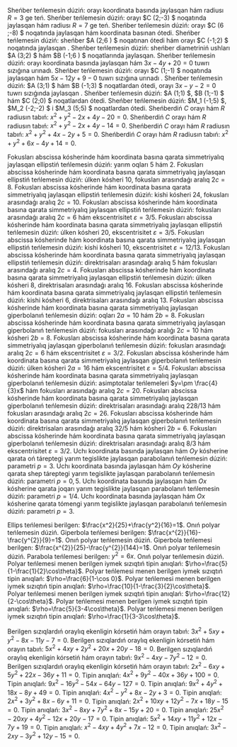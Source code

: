 Sheńber teńlemesin dúziń: orayı koordinata basında jaylasqan hám radiusı $R=3$ ge teń.
Sheńber teńlemesin dúziń: orayı $C (2;-3) $ noqatında jaylasqan hám radiusı $R=7$ ge teń.
Sheńber teńlemesin dúziń: orayı $C (6 ;-8) $ noqatında jaylasqan hám koordinata basınan ótedi.
Sheńber teńlemesin dúziń: sheńber $A (2;6 ) $ noqatınan ótedi hám orayı $C (-1;2) $ noqatında jaylasqan .
Sheńber teńlemesin dúziń: sheńber diametriniń ushları $A (3;2) $ hám $B (-1;6 ) $ noqatlarında jaylasqan.
Sheńber teńlemesin dúziń: orayı koordinata basında jaylasqan hám $3 x-4 y+20=0$ tuwrı sızıǵına urınadı.
Sheńber teńlemesin dúziń: orayı $C (1;-1) $ noqatında jaylasqan hám $5 x-12 y+9 -0$ tuwrı sızıǵına urınadı .
Sheńber teńlemesin dúziń: $A (3;1) $ hám $B (-1;3) $ noqatlardan ótedi, orayı $3 x-y-2=0$ tuwrı sızıǵında jaylasqan .
Sheńber teńlemesin dúziń: $A (1;1) $, $B (1;-1) $ hám $C (2;0) $ noqatlardan ótedi.
Sheńber teńlemesin dúziń: $M_1 (-1;5) $, $M_2 (-2;-2) $ i $M_3 (5;5) $ noqatlardan ótedi.
Sheńberdiń $C$ orayı hám $R$ radiusın tabıń: $x^2+y^2-2 x+4 y-20=0$.
Sheńberdiń $C$ orayı hám $R$ radiusın tabıń: $x^2+y^2-2 x+4 y-14=0$.
Sheńberdiń $C$ orayı hám $R$ radiusın tabıń: $x^2+y^2+4 x-2 y+5=0$.
Sheńberdiń $C$ orayı hám $R$ radiusın tabıń: $x^2+y^2+6 x-4 y+14=0$.

Fokusları abscissa kósherinde hám koordinata basına qarata simmetriyalıq jaylasqan ellipstiń teńlemesin dúziń: yarım oqları 5 hám 2.
Fokusları abscissa kósherinde hám koordinata basına qarata simmetriyalıq jaylasqan ellipstiń teńlemesin dúziń: úlken kósheri $10$, fokusları arasındaǵı aralıq $2 c=8$.
Fokusları abscissa kósherinde hám koordinata basına qarata simmetriyalıq jaylasqan ellipstiń teńlemesin dúziń: kishi kósheri $24$, fokusları arasındaǵı aralıq $2 c=10$.
Fokusları abscissa kósherinde hám koordinata basına qarata simmetriyalıq jaylasqan ellipstiń teńlemesin dúziń: fokusları arasındaǵı aralıq $2 c=6$ hám ekscentrisitet $\varepsilon=3/5$.
Fokusları abscissa kósherinde hám koordinata basına qarata simmetriyalıq jaylasqan ellipstiń teńlemesin dúziń: úlken kósheri $20$, ekscentrisitet $\varepsilon=3/5$.
Fokusları abscissa kósherinde hám koordinata basına qarata simmetriyalıq jaylasqan ellipstiń teńlemesin dúziń: kishi kósheri $10$, ekscentrisitet $\varepsilon=12/13$.
Fokusları abscissa kósherinde hám koordinata basına qarata simmetriyalıq jaylasqan ellipstiń teńlemesin dúziń: direktrisaları arasındaǵı aralıq $5$ hám fokusları arasındaǵı aralıq $2 c=4$.
Fokusları abscissa kósherinde hám koordinata basına qarata simmetriyalıq jaylasqan ellipstiń teńlemesin dúziń: úlken kósheri $8$, direktrisaları arasındaǵı aralıq $16$.
Fokusları abscissa kósherinde hám koordinata basına qarata simmetriyalıq jaylasqan ellipstiń teńlemesin dúziń: kishi kósheri $6$, direktrisaları arasındaǵı aralıq $13$.
Fokusları abscissa kósherinde hám koordinata basına qarata simmetriyalıq jaylasqan giperbolanıń teńlemesin dúziń: oqları $2 a=10$ hám $2 b=8$.
Fokusları abscissa kósherinde hám koordinata basına qarata simmetriyalıq jaylasqan giperbolanıń teńlemesin dúziń: fokusları arasındaǵı aralıǵı $2 c=10$ hám kósheri $2 b=8$.
Fokusları abscissa kósherinde hám koordinata basına qarata simmetriyalıq jaylasqan giperbolanıń teńlemesin dúziń: fokusları arasındaǵı aralıq $2 c=6$ hám ekscentrisitet $\varepsilon=3/2$.
Fokusları abscissa kósherinde hám koordinata basına qarata simmetriyalıq jaylasqan giperbolanıń teńlemesin dúziń: úlken kósheri $2 a=16$ hám ekscentrisitet $\varepsilon=5/4$.
Fokusları abscissa kósherinde hám koordinata basına qarata simmetriyalıq jaylasqan giperbolanıń teńlemesin dúziń: asimptotalar teńlemeleri $y=\pm \frac{4}{3}x$ hám fokusları arasındaǵı aralıq $2 c=20$.
Fokusları abscissa kósherinde hám koordinata basına qarata simmetriyalıq jaylasqan giperbolanıń teńlemesin dúziń: direktrisaları arasındaǵı aralıq $228/13$ hám fokusları arasındaǵı aralıq $2 c=26$.
Fokusları abscissa kósherinde hám koordinata basına qarata simmetriyalıq jaylasqan giperbolanıń teńlemesin dúziń: direktrisaları arasındaǵı aralıq $32/5$ hám kósheri $2 b=6$.
Fokusları abscissa kósherinde hám koordinata basına qarata simmetriyalıq jaylasqan giperbolanıń teńlemesin dúziń: direktrisaları arasındaǵı aralıq $8/3$ hám ekscentrisitet $\varepsilon=3/2$.
Uchı koordinata basında jaylasqan hám $Oy$ kósherine qarata oń táreptegi yarım tegislikte jaylasqan parabolanıń teńlemesin dúziń: parametri $p=3$.
Uchı koordinata basında jaylasqan hám $Oy$ kósherine qarata shep táreptegi yarım tegislikte jaylasqan parabolanıń teńlemesin dúziń: parametri $p=0,5$.
Uchı koordinata basında jaylasqan hám $Ox$ kósherine qarata joqarı yarım tegislikte jaylasqan parabolanıń teńlemesin dúziń: parametri $p=1/4$.
Uchı koordinata basında jaylasqan hám $Ox$ kósherine qarata tómengi yarım tegislikte jaylasqan parabolanıń teńlemesin dúziń: parametri $p=3$.

Ellips teńlemesi berilgen: $\frac{x^2}{25}+\frac{y^2}{16}=1$. Onıń polyar teńlemesin dúziń.
Giperbola teńlemesi berilgen: $\frac{x^{2}}{16}-\frac{y^{2}}{9}=1$. Onıń polyar teńlemesin dúziń.
Giperbola teńlemesi berilgen: $\frac{x^{2}}{25}-\frac{y^{2}}{144}=1$. Onıń polyar teńlemesin dúziń.
Parabola teńlemesi berilgen: $y^2=6 x$. Onıń polyar teńlemesin dúziń.
Polyar teńlemesi menen berilgen iymek sızıqtıń tipin anıqlań: $\rho=\frac{5}{1-\frac{1}{2}\cos\theta}$.
Polyar teńlemesi menen berilgen iymek sızıqtıń tipin anıqlań: $\rho=\frac{6}{1-\cos 0}$.
Polyar teńlemesi menen berilgen iymek sızıqtıń tipin anıqlań: $\rho=\frac{10}{1-\frac{3}{2}\cos\theta}$.
Polyar teńlemesi menen berilgen iymek sızıqtıń tipin anıqlań: $\rho=\frac{12}{2-\cos\theta}$.
Polyar teńlemesi menen berilgen iymek sızıqtıń tipin anıqlań: $\rho=\frac{5}{3-4\cos\theta}$.
Polyar teńlemesi menen berilgen iymek sızıqtıń tipin anıqlań: $\rho=\frac{1}{3-3\cos\theta}$.

Berilgen sızıqlardıń oraylıq ekenligin kórsetiń hám orayın tabıń: $3 x^{2}+5 xy+y^{2}-8 x-11 y-7=0$.
Berilgen sızıqlardıń oraylıq ekenligin kórsetiń hám orayın tabıń: $5 x^{2}+4 xy+2 y^{2}+20 x+20 y-18=0$.
Berilgen sızıqlardıń oraylıq ekenligin kórsetiń hám orayın tabıń: $9 x^{2}-4 xy-7 y^{2}-12=0$.
Berilgen sızıqlardıń oraylıq ekenligin kórsetiń hám orayın tabıń: $2 x^{2}-6 xy+5 y^{2}+22 x-36 y+11=0$.
Tipin anıqlań: $4 x^2+9 y^2-40 x+36 y+100=0$.
Tipin anıqlań: $9 x^{2}-16 y^{2}-54 x-64 y-127=0$.
Tipin anıqlań: $9 x^{2}+4 y^{2}+18 x-8 y+49=0$.
Tipin anıqlań: $4 x^{2}-y^{2}+8 x-2 y+3=0$.
Tipin anıqlań: $2 x^{2}+3 y^{2}+8 x-6 y+11=0$.
Tipin anıqlań: $2 x^{2}+10 xy+12 y^{2}-7 x+18 y-15=0$.
Tipin anıqlań: $3 x^{2}-8 xy+7 y^{2}+8 x-15 y+20=0$.
Tipin anıqlań: $25 x^{2}-20 xy+4 y^{2}-12 x+20 y-17=0$.
Tipin anıqlań: $5 x^{2}+14 xy+11 y^{2}+12 x-7 y+19=0$.
Tipin anıqlań: $x^{2}-4 xy+4 y^{2}+7 x-12=0$.
Tipin anıqlań: $3 x^{2}-2 xy-3 y^{2}+12 y-15=0$.
